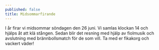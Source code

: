 ```yaml
---
published: false
title: Midsommarfirande
---
```

I år firar vi midsommar söndagen den 26 juni. Vi samlas klockan 14 och hjälps åt att klä stången. Sedan blir det resning med hjälp av fiolmusik och avslutning med brännbollsmatch för de som vill. Ta med er fikakorg och vackert väder!

